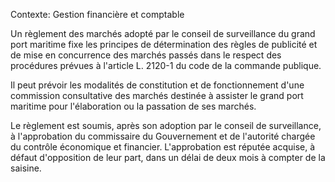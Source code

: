 Contexte: Gestion financière et comptable

Un règlement des marchés adopté par le conseil de surveillance du grand port maritime fixe les principes de détermination des règles de publicité et de mise en concurrence des marchés passés dans le respect des procédures prévues à l'article L. 2120-1 du code de la commande publique.

Il peut prévoir les modalités de constitution et de fonctionnement d'une commission consultative des marchés destinée à assister le grand port maritime pour l'élaboration ou la passation de ses marchés.

Le règlement est soumis, après son adoption par le conseil de surveillance, à l'approbation du commissaire du Gouvernement et de l'autorité chargée du contrôle économique et financier. L'approbation est réputée acquise, à défaut d'opposition de leur part, dans un délai de deux mois à compter de la saisine.